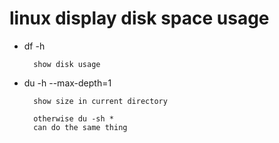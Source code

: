 # linux display disk space usage

* df -h
  
        show disk usage

* du -h --max-depth=1

        show size in current directory
    
        otherwise du -sh *
        can do the same thing

